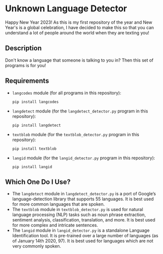 # Unknown Language Detector

Happy New Year 2023! As this is my first repository of the year and New Year's is a global celebration, I have decided to make this so that you can understand a lot of people around the world when they are texting you!

## Description

Don't know a language that someone is talking to you in? Then this set of programs is for you!

## Requirements

- `langcodes` module (for all programs in this repository):
  
  ```
  pip install langcodes
  ```

- `langdetect` module (for the `langdetect_detector.py` program in this repository):
  
  ```
  pip install langdetect
  ```
  
- `textblob` module (for the `textblob_detector.py` program in this repository):
  
  ```
  pip install textblob
  ```
  
- `langid` module (for the `langid_detector.py` program in this repository):
  
  ```
  pip install langid
  ```

## Which One Do I Use?

- The `langdetect` module in `langdetect_detector.py` is a port of Google’s language-detection library that supports 55 languages. It is best used for more common languages that are spoken.
- The `textblob` module in `textblob_detector.py` is used for natural language processing (NLP) tasks such as noun phrase extraction, sentiment analysis, classification, translation, and more. It is best used for more complex and intricate sentences.
- The `langid` module in `langid_detector.py` is a standalone Language Identification tool. It is pre-trained over a large number of languages (as of January 14th 2020, 97). It is best used for languages which are not very commonly spoken.
